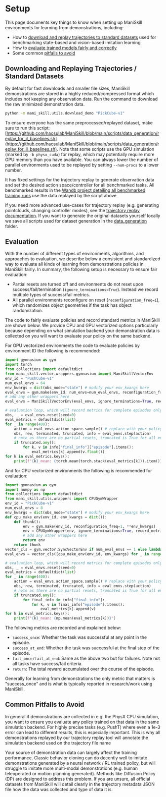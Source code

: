 # Setup

This page documents key things to know when setting up ManiSkill environments for learning from demonstrations, including:

- How to [download and replay trajectories to standard datasets](#downloading-and-replaying-trajectories--standard-datasets) used for benchmarking state-based and vision-based imitation learning
- How to [evaluate trained models fairly and correctly](#evaluation)
- Some common [pitfalls to avoid](#common-pitfalls-to-avoid)


## Downloading and Replaying Trajectories / Standard Datasets

By default for fast downloads and smaller file sizes, ManiSkill demonstrations are stored in a highly reduced/compressed format which includes not keeping any observation data. Run the command to download the raw minimized demonstration data.

```bash
python -m mani_skill.utils.download_demo "PickCube-v1"
```

To ensure everyone has the same preprocessed/replayed dataset, make sure to run this script: [https://github.com/haosulab/ManiSkill/blob/main/scripts/data_generation/replay_for_il_baselines.sh](https://github.com/haosulab/ManiSkill/blob/main/scripts/data_generation/replay_for_il_baselines.sh). Note that some scripts use the GPU simulation (marked by `-b physx_cuda`) for replay, which may potentially require more GPU memory than you have available. You can always lower the number of parallel environments used to be replayed by setting `--num-procs` to a lower number.

It has fixed settings for the trajectory replay to generate observation data and set the desired action space/controller for all benchmarked tasks. All benchmarked results in the [Wandb project detailing all benchmarked training runs](https://wandb.ai/stonet2000/ManiSkill) use the data replayed by the script above

If you need more advanced use-cases for trajectory replay (e.g. generating pointclouds, changing controller modes), see the [trajectory replay documentation](../datasets/replay.md). If you want to generate the original datasets yourself locally we save all scripts used for dataset generation in the [data_generation](https://github.com/haosulab/ManiSkill/tree/main/scripts/data_generation) folder.


## Evaluation

With the number of different types of environments, algorithms, and approaches to evaluation, we describe below a consistent and standardized way to evaluate all kinds of learning from demonstrations policies in ManiSkill fairly. In summary, the following setup is necessary to ensure fair evaluation:

- Partial resets are turned off and environments do not reset upon success/fail/termination (`ignore_terminations=True`). Instead we record multiple types of success/fail metrics.
- All parallel environments reconfigure on reset (`reconfiguration_freq=1`), which randomizes object geometries if the task has object randomization.

The code to fairly evaluate policies and record standard metrics in ManiSkill are shown below. We provide CPU and GPU vectorized options particularly because depending on what simulation backend your demonstration data is collected on you will want to evaluate your policy on the same backend.

For GPU vectorized environments the code to evaluate policies by environment ID the following is recommended:

```python
import gymnasium as gym
import torch
from collections import defaultdict
from mani_skill.vector.wrappers.gymnasium import ManiSkillVectorEnv
env_id = "PushCube-v1"
num_eval_envs = 64
env_kwargs = dict(obs_mode="state") # modify your env_kwargs here
eval_envs = gym.make(env_id, num_envs=num_eval_envs, reconfiguration_freq=1, **env_kwargs)
# add any other wrappers here
eval_envs = ManiSkillVectorEnv(eval_envs, ignore_terminations=True, record_metrics=True)

# evaluation loop, which will record metrics for complete episodes only
obs, _ = eval_envs.reset(seed=0)
eval_metrics = defaultdict(list)
for _ in range(400):
    action = eval_envs.action_space.sample() # replace with your policy action
    obs, rew, terminated, truncated, info = eval_envs.step(action)
    # note as there are no partial resets, truncated is True for all environments at the same time
    if truncated.any():
        for k, v in info["final_info"]["episode"].items():
            eval_metrics[k].append(v.float())
for k in eval_metrics.keys():
    print(f"{k}_mean: {torch.mean(torch.stack(eval_metrics[k])).item()}")
```

And for CPU vectorized environments the following is recommended for evaluation:

```python
import gymnasium as gym
import numpy as np
from collections import defaultdict
from mani_skill.utils.wrappers import CPUGymWrapper
env_id = "PickCube-v1"
num_eval_envs = 8
env_kwargs = dict(obs_mode="state") # modify your env_kwargs here
def cpu_make_env(env_id, env_kwargs = dict()):
    def thunk():
        env = gym.make(env_id, reconfiguration_freq=1, **env_kwargs)
        env = CPUGymWrapper(env, ignore_terminations=True, record_metrics=True)
        # add any other wrappers here
        return env
    return thunk
vector_cls = gym.vector.SyncVectorEnv if num_eval_envs == 1 else lambda x : gym.vector.AsyncVectorEnv(x, context="forkserver")
eval_envs = vector_cls([cpu_make_env(env_id, env_kwargs) for _ in range(num_eval_envs)])

# evaluation loop, which will record metrics for complete episodes only
obs, _ = eval_envs.reset(seed=0)
eval_metrics = defaultdict(list)
for _ in range(400):
    action = eval_envs.action_space.sample() # replace with your policy action
    obs, rew, terminated, truncated, info = eval_envs.step(action)
    # note as there are no partial resets, truncated is True for all environments at the same time
    if truncated.any():
        for final_info in info["final_info"]:
            for k, v in final_info["episode"].items():
                eval_metrics[k].append(v)
for k in eval_metrics.keys():
    print(f"{k}_mean: {np.mean(eval_metrics[k])}")
```

The following metrics are recorded and explained below:
- `success_once`: Whether the task was successful at any point in the episode.
- `success_at_end`: Whether the task was successful at the final step of the episode.
- `fail_once/fail_at_end`: Same as the above two but for failures. Note not all tasks have success/fail criteria.
- `return`: The total reward accumulated over the course of the episode.

<!-- NOTE (stao): the content for evaluation is the same as in the RL setup.md document, however I don't really want users have to click to a separate page to learn about evaluation... -->

Generally for learning from demonstrations the only metric that matters is "success_once" and is what is typically reported in research/work using ManiSkill.


## Common Pitfalls to Avoid

In general if demonstrations are collected in e.g. the PhysX CPU simulation, you want to ensure you evaluate any policy trained on that data in the same simulation backend. For highly precise tasks (e.g. PushT) where even a 1e-3 error can lead to different results, this is especially important. This is why all demonstrations replayed by our trajectory replay tool will annotate the simulation backend used on the trajectory file name

Your source of demonstration data can largely affect the training performance. Classic behavior cloning can do decently well to imitate demonstrations generated by a neural network / RL trained policy, but will struggle to imitate more multi-modal demonstrations (e.g. human teleoperated or motion planning generated). Methods like Diffusion Policy (DP) are designed to address this problem. If you are unsure, all official datasets from ManiSkill will detail clearly in the trajectory metadata JSON file how the data was collected and type of data it is.